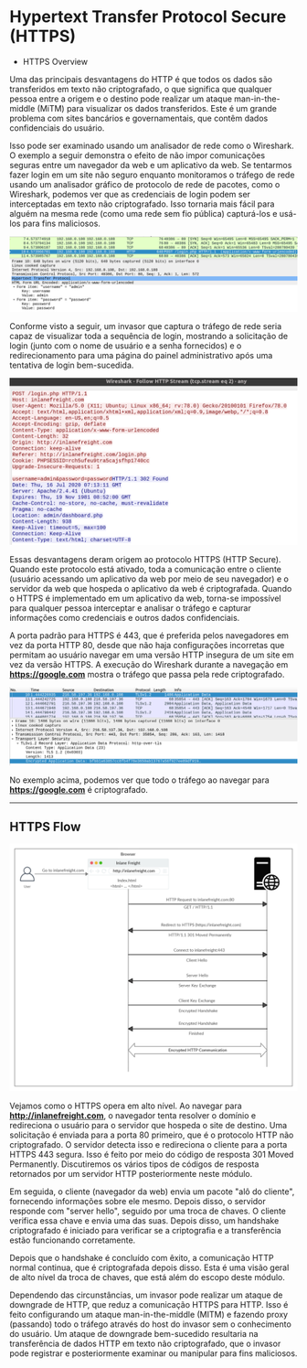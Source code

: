 # Hypertext Transfer Protocol Secure (HTTPS)

- HTTPS Overview

Uma das principais desvantagens do HTTP é que todos os dados são transferidos em texto não criptografado, o que significa que qualquer pessoa entre a origem e o destino pode realizar um ataque man-in-the-middle (MiTM) para visualizar os dados transferidos. Este é um grande problema com sites bancários e governamentais, que contêm dados confidenciais do usuário.

Isso pode ser examinado usando um analisador de rede como o Wireshark. O exemplo a seguir demonstra o efeito de não impor comunicações seguras entre um navegador da web e um aplicativo da web. Se tentarmos fazer login em um site não seguro enquanto monitoramos o tráfego de rede usando um analisador gráfico de protocolo de rede de pacotes, como o Wireshark, podemos ver que as credenciais de login podem ser interceptadas em texto não criptografado. Isso tornaria mais fácil para alguém na mesma rede (como uma rede sem fio pública) capturá-los e usá-los para fins maliciosos.

![Wireshark gettering](./assets/https_clear.webp)

Conforme visto a seguir, um invasor que captura o tráfego de rede seria capaz de visualizar toda a sequência de login, mostrando a solicitação de login (junto com o nome de usuário e a senha fornecidos) e o redirecionamento para uma página do painel administrativo após uma tentativa de login bem-sucedida.

![Wireshark gettering](./assets/https_clear_convo.png)

Essas desvantagens deram origem ao protocolo HTTPS (HTTP Secure). Quando este protocolo está ativado, toda a comunicação entre o cliente (usuário acessando um aplicativo da web por meio de seu navegador) e o servidor da web que hospeda o aplicativo da web é criptografada. Quando o HTTPS é implementado em um aplicativo da web, torna-se impossível para qualquer pessoa interceptar e analisar o tráfego e capturar informações como credenciais e outros dados confidenciais.

A porta padrão para HTTPS é 443, que é preferida pelos navegadores em vez da porta HTTP 80, desde que não haja configurações incorretas que permitam ao usuário navegar em uma versão HTTP insegura de um site em vez da versão HTTPS. A execução do Wireshark durante a navegação em **https://google.com** mostra o tráfego que passa pela rede criptografado.

![Wireshark gettering](./assets/https_google_enc.png)

No exemplo acima, podemos ver que todo o tráfego ao navegar para **https://google.com** é criptografado.

---

## HTTPS Flow

![Wireshark gettering](./assets/HTTPS_Flow.png)

Vejamos como o HTTPS opera em alto nível. Ao navegar para **http://inlanefreight.com**, o navegador tenta resolver o domínio e redireciona o usuário para o servidor que hospeda o site de destino. Uma solicitação é enviada para a porta 80 primeiro, que é o protocolo HTTP não criptografado. O servidor detecta isso e redireciona o cliente para a porta HTTPS 443 segura. Isso é feito por meio do código de resposta 301 Moved Permanently. Discutiremos os vários tipos de códigos de resposta retornados por um servidor HTTP posteriormente neste módulo.

Em seguida, o cliente (navegador da web) envia um pacote "alô do cliente", fornecendo informações sobre ele mesmo. Depois disso, o servidor responde com "server hello", seguido por uma troca de chaves. O cliente verifica essa chave e envia uma das suas. Depois disso, um handshake criptografado é iniciado para verificar se a criptografia e a transferência estão funcionando corretamente.

Depois que o handshake é concluído com êxito, a comunicação HTTP normal continua, que é criptografada depois disso. Esta é uma visão geral de alto nível da troca de chaves, que está além do escopo deste módulo.

Dependendo das circunstâncias, um invasor pode realizar um ataque de downgrade de HTTP, que reduz a comunicação HTTPS para HTTP. Isso é feito configurando um ataque man-in-the-middle (MITM) e fazendo proxy (passando) todo o tráfego através do host do invasor sem o conhecimento do usuário. Um ataque de downgrade bem-sucedido resultaria na transferência de dados HTTP em texto não criptografado, que o invasor pode registrar e posteriormente examinar ou manipular para fins maliciosos.
